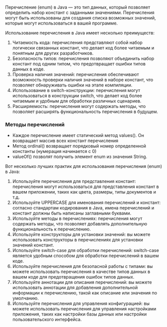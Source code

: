 Перечисление (enum) в Java — это тип данных, который позволяет определить набор констант с заданными значениями.
Перечисления могут быть использованы для создания списка возможных значений, которые могут использоваться в вашей программе.

Использование перечисления в Java имеет несколько преимуществ:

1. Читаемость кода: перечисления представляют собой набор логически связанных констант, что делает код более читаемым и понятным для других разработчиков.
2. Безопасность типов: перечисления позволяют объединить набор констант под одним типом, что предотвращает ошибки типов данных в коде.
3. Проверка наличия значений: перечисления обеспечивают возможность проверки наличия значений в наборе констант, что позволяет обнаруживать ошибки на этапе компиляции.
4. Использование в switch-конструкции: перечисления могут использоваться в конструкции switch, что делает код более читаемым и удобным для обработки различных сценариев.
5. Расширяемость: перечисления могут содержать методы, что позволяет расширять функциональность перечисления в будущем.

### Методы перечислений

- Каждое перечисление имеет статический метод values(). Он возвращает массив всех констант перечисления
- Метод ordinal() возвращает порядковый номер определенной константы (нумерация начинается с 0)
- valueOf() позволят получить элемент enum из значения String. 


Вот несколько лучших практик для использования перечисления (enum) в Java:

1. Используйте перечисления для представления констант: перечисления могут использоваться для представления констант в вашем приложении, таких как цвета, размеры, типы документов и т.д.
2. Используйте UPPERCASE для именования перечислений и констант: согласно стандартам кодирования в Java, имена перечислений и констант должны быть написаны заглавными буквами.
3. Используйте методы в перечислениях: перечисления могут содержать методы, что позволяет добавлять дополнительную функциональность к перечислению.
4. Используйте конструкторы для установки значений: вы можете использовать конструкторы в перечислениях для установки значений констант.
5. Используйте switch-case для обработки перечислений: switch-case является удобным способом для обработки перечислений в вашем коде.
6. Используйте перечисления для безопасной работы с типами: вы можете использовать перечисления в качестве типов данных в вашем коде для предотвращения ошибок типов данных.
7. Используйте аннотации для описания перечислений: вы можете использовать аннотации для добавления дополнительной информации к перечислению, такой как описание или значения по умолчанию.
8. Используйте перечисления для управления конфигурацией: вы можете использовать перечисления для управления настройками приложения, таких как настройки базы данных или настройки пользовательского интерфейса.